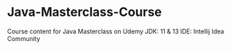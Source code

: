 # Java-Masterclass-Course
Course content for Java Masterclass on Udemy
JDK: 11 & 13
IDE: Intellij Idea Community
